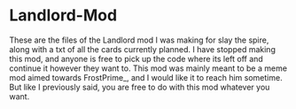 # Landlord-Mod
These are the files of the Landlord mod I was making for slay the spire, along with a txt of all the cards currently planned.
I have stopped making this mod, and anyone is free to pick up the code where its left off and continue it however they want to. 
This mod was mainly meant to be a meme mod aimed towards FrostPrime_, and I would like it to reach him sometime. But like I previously said, you are free to do with this mod whatever you want.
